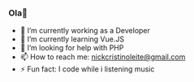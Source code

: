 ### Ola👋




- 🔭 I’m currently working as a Developer
- 🌱 I’m currently learning Vue.JS
- 🤔 I’m looking for help with PHP
- 📫 How to reach me: nickcristinoleite@gmail.com
- ⚡ Fun fact: I code while i listening music

